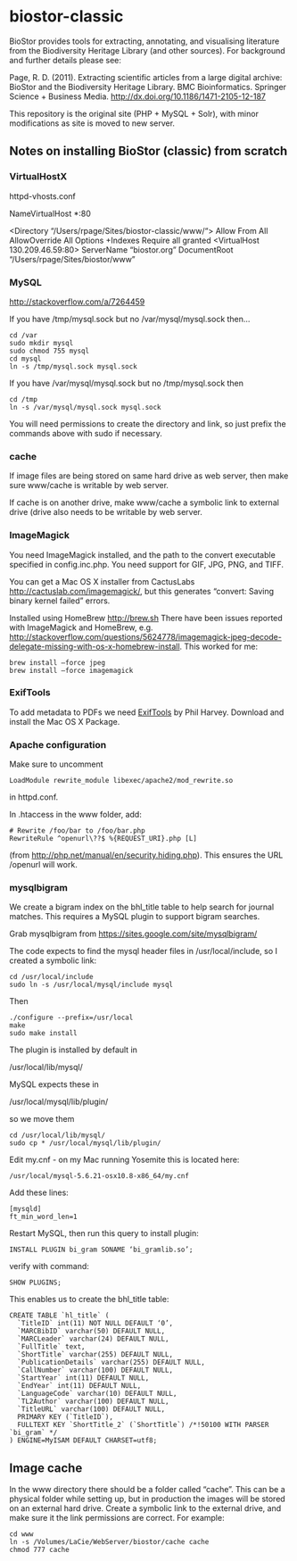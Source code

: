 # biostor-classic

BioStor provides tools for extracting, annotating, and visualising literature from the Biodiversity Heritage Library (and other sources). For background and further details please see:

Page, R. D. (2011). Extracting scientific articles from a large digital archive: BioStor and the Biodiversity Heritage Library. BMC Bioinformatics. Springer Science + Business Media. http://dx.doi.org/10.1186/1471-2105-12-187

This repository is the original site (PHP + MySQL + Solr), with minor modifications as site is moved to new server.


## Notes on installing BioStor (classic) from scratch


### VirtualHostX

httpd-vhosts.conf

NameVirtualHost *:80


<Directory “/Users/rpage/Sites/biostor-classic/www/“>
Allow From All
AllowOverride All
Options +Indexes
Require all granted
</Directory>
<VirtualHost 130.209.46.59:80>
	ServerName “biostor.org”
	DocumentRoot “/Users/rpage/Sites/biostor/www”
</VirtualHost>


### MySQL

http://stackoverflow.com/a/7264459

If you have /tmp/mysql.sock but no /var/mysql/mysql.sock then…

    cd /var 
    sudo mkdir mysql
    sudo chmod 755 mysql
    cd mysql
    ln -s /tmp/mysql.sock mysql.sock

If you have /var/mysql/mysql.sock but no /tmp/mysql.sock then

    cd /tmp
    ln -s /var/mysql/mysql.sock mysql.sock

You will need permissions to create the directory and link, so just prefix the commands above with sudo if necessary.

### cache

If image files are being stored on same hard drive as web server, then make sure www/cache is writable by web server.

If cache is on another drive, make www/cache a symbolic link to external drive (drive also needs to be writable by web server.

### ImageMagick

You need ImageMagick installed, and the path to the convert executable specified in config.inc.php. You need support for GIF, JPG, PNG, and TIFF. 

You can get a Mac OS X installer from CactusLabs http://cactuslab.com/imagemagick/, but this generates “convert: Saving binary kernel failed” errors.

Installed using HomeBrew http://brew.sh There have been issues reported with ImageMagick and HomeBrew, e.g. http://stackoverflow.com/questions/5624778/imagemagick-jpeg-decode-delegate-missing-with-os-x-homebrew-install. This worked for me:

    brew install —force jpeg
    brew install —force imagemagick

### ExifTools

To add metadata to PDFs we need [ExifTools](http://www.sno.phy.queensu.ca/~phil/exiftool/) by Phil Harvey. Download and install the Mac OS X Package.


### Apache configuration

Make sure to uncomment

    LoadModule rewrite_module libexec/apache2/mod_rewrite.so

in httpd.conf.

In .htaccess in the www folder, add:

    # Rewrite /foo/bar to /foo/bar.php
    RewriteRule ^openurl\??$ %{REQUEST_URI}.php [L]

(from http://php.net/manual/en/security.hiding.php). This ensures the URL /openurl will work.


### mysqlbigram

We create a bigram index on the bhl_title table to help search for journal matches. This requires a MySQL plugin to support bigram searches.

Grab mysqlbigram from https://sites.google.com/site/mysqlbigram/

The code expects to find the mysql header files in /usr/local/include, so I created a symbolic link: 

    cd /usr/local/include
    sudo ln -s /usr/local/mysql/include mysql

Then

    ./configure --prefix=/usr/local
    make
    sudo make install

The plugin is installed by default in

   /usr/local/lib/mysql/

MySQL expects these in

   /usr/local/mysql/lib/plugin/

so we move them

    cd /usr/local/lib/mysql/
    sudo cp * /usr/local/mysql/lib/plugin/

Edit my.cnf - on my Mac running Yosemite this is located here:

    /usr/local/mysql-5.6.21-osx10.8-x86_64/my.cnf

Add these lines:

    [mysqld]
    ft_min_word_len=1

Restart MySQL, then run this query to install plugin:

    INSTALL PLUGIN bi_gram SONAME ‘bi_gramlib.so’;

verify with command:

    SHOW PLUGINS;

This enables us to create the bhl_title table:

    CREATE TABLE `hl_title` (
      `TitleID` int(11) NOT NULL DEFAULT ‘0’,
      `MARCBibID` varchar(50) DEFAULT NULL,
      `MARCLeader` varchar(24) DEFAULT NULL,
      `FullTitle` text,
      `ShortTitle` varchar(255) DEFAULT NULL,
      `PublicationDetails` varchar(255) DEFAULT NULL,
      `CallNumber` varchar(100) DEFAULT NULL,
      `StartYear` int(11) DEFAULT NULL,
      `EndYear` int(11) DEFAULT NULL,
      `LanguageCode` varchar(10) DEFAULT NULL,
      `TL2Author` varchar(100) DEFAULT NULL,
      `TitleURL` varchar(100) DEFAULT NULL,
      PRIMARY KEY (`TitleID`),
      FULLTEXT KEY `ShortTitle_2` (`ShortTitle`) /*!50100 WITH PARSER `bi_gram` */ 
    ) ENGINE=MyISAM DEFAULT CHARSET=utf8;


## Image cache

In the www directory there should be a folder called “cache”. This can be a physical folder while setting up, but in production the images will be stored on an external hard drive. Create a symbolic link to the external drive, and make sure it the link permissions are correct. For example:

    cd www
    ln -s /Volumes/LaCie/WebServer/biostor/cache cache
    chmod 777 cache



